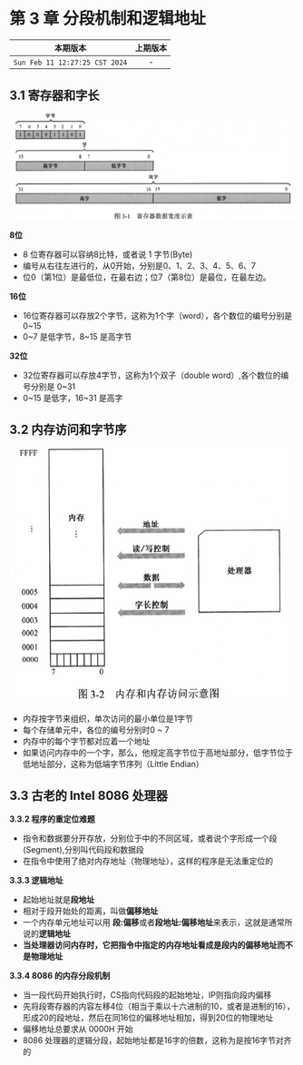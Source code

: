 # 第 3 章 分段机制和逻辑地址

|本期版本|上期版本|
|:---:|:---:|
|`Sun Feb 11 12:27:25 CST 2024`| -

## 3.1 寄存器和字长

<img src="./01.png" />

**8位**

* 8 位寄存器可以容纳8比特，或者说 1 字节(Byte)
* 编号从右往左进行的，从0开始，分别是0、1、2、3、4、5、6、7
* 位0（第1位）是最低位，在最右边；位7（第8位）是最位，在最左边。

**16位**

* 16位寄存器可以存放2个字节，这称为1个字（word），各个数位的编号分别是 0~15
* 0~7 是低字节，8~15 是高字节

**32位**

* 32位寄存器可以存放4字节，这称为1个双子（double word）,各个数位的编号分别是 0~31
* 0~15 是低字，16~31 是高字

## 3.2 内存访问和字节序

<img src="./02.png" />

* 内存按字节来组织，单次访问的最小单位是1字节
*  每个存储单元中，各位的编号分别时0 ~ 7
* 内存中的每个字节都对应着一个地址
* 如果访问内存中的一个字，那么，他规定高字节位于高地址部分，低字节位于低地址部分，这称为低端字节序列（Little Endian）

## 3.3 古老的 Intel 8086 处理器

**3.3.2 程序的重定位难题**

* 指令和数据要分开存放，分别位于中的不同区域，或者说个字形成一个段(Segment),分别叫代码段和数据段
* 在指令中使用了绝对内存地址（物理地址），这样的程序是无法重定位的


**3.3.3 逻辑地址**

* 起始地址就是**段地址**
* 相对于段开始处的距离，叫做**偏移地址**
* 一个内存单元地址可以用 **段:偏移**或者**段地址:偏移地址**来表示，这就是通常所说的**逻辑地址**
* **当处理器访问内存时，它把指令中指定的内存地址看成是段内的偏移地址而不是物理地址**

**3.3.4 8086 的内存分段机制**

* 当一段代码开始执行时，CS指向代码段的起始地址，IP则指向段内偏移
* 先将段寄存器的内容左移4位（相当于乘以十六进制的10，或者是进制的16），形成20的段地址，然后在同16位的偏移地址相加，得到20位的物理地址
* 偏移地址总要求从 0000H 开始
* 8086 处理器的逻辑分段，起始地址都是16字的倍数，这称为是按16字节对齐的
